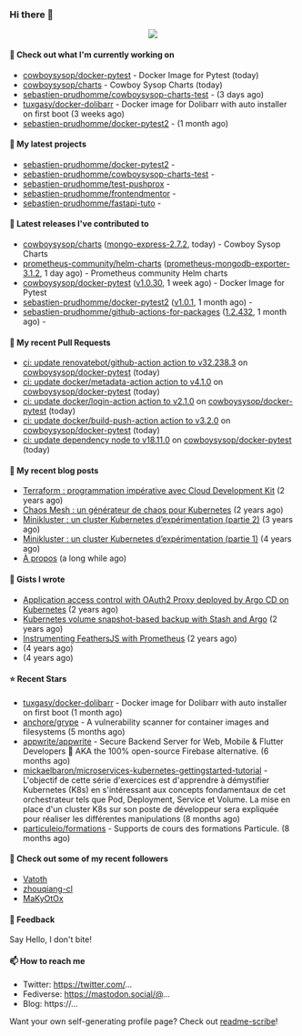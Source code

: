 ### Hi there 👋

<p align="center"><img src="https://github-readme-stats.vercel.app/api?username=sebastien-prudhomme&show_icons=true&locale=en"/></p>

#### 👷 Check out what I'm currently working on

- [cowboysysop/docker-pytest](https://github.com/cowboysysop/docker-pytest) - Docker Image for Pytest (today)
- [cowboysysop/charts](https://github.com/cowboysysop/charts) - Cowboy Sysop Charts (today)
- [sebastien-prudhomme/cowboysysop-charts-test](https://github.com/sebastien-prudhomme/cowboysysop-charts-test) -  (3 days ago)
- [tuxgasy/docker-dolibarr](https://github.com/tuxgasy/docker-dolibarr) - Docker image for Dolibarr with auto installer on first boot (3 weeks ago)
- [sebastien-prudhomme/docker-pytest2](https://github.com/sebastien-prudhomme/docker-pytest2) -  (1 month ago)

#### 🌱 My latest projects

- [sebastien-prudhomme/docker-pytest2](https://github.com/sebastien-prudhomme/docker-pytest2) - 
- [sebastien-prudhomme/cowboysysop-charts-test](https://github.com/sebastien-prudhomme/cowboysysop-charts-test) - 
- [sebastien-prudhomme/test-pushprox](https://github.com/sebastien-prudhomme/test-pushprox) - 
- [sebastien-prudhomme/frontendmentor](https://github.com/sebastien-prudhomme/frontendmentor) - 
- [sebastien-prudhomme/fastapi-tuto](https://github.com/sebastien-prudhomme/fastapi-tuto) - 

#### 🔭 Latest releases I've contributed to

- [cowboysysop/charts](https://github.com/cowboysysop/charts) ([mongo-express-2.7.2](https://github.com/cowboysysop/charts/releases/tag/mongo-express-2.7.2), today) - Cowboy Sysop Charts
- [prometheus-community/helm-charts](https://github.com/prometheus-community/helm-charts) ([prometheus-mongodb-exporter-3.1.2](https://github.com/prometheus-community/helm-charts/releases/tag/prometheus-mongodb-exporter-3.1.2), 1 day ago) - Prometheus community Helm charts
- [cowboysysop/docker-pytest](https://github.com/cowboysysop/docker-pytest) ([v1.0.30](https://github.com/cowboysysop/docker-pytest/releases/tag/v1.0.30), 1 week ago) - Docker Image for Pytest
- [sebastien-prudhomme/docker-pytest2](https://github.com/sebastien-prudhomme/docker-pytest2) ([v1.0.1](https://github.com/sebastien-prudhomme/docker-pytest2/releases/tag/v1.0.1), 1 month ago) - 
- [sebastien-prudhomme/github-actions-for-packages](https://github.com/sebastien-prudhomme/github-actions-for-packages) ([1.2.432](https://github.com/sebastien-prudhomme/github-actions-for-packages/releases/tag/1.2.432), 1 month ago) - 

#### 🔨 My recent Pull Requests

- [ci: update renovatebot/github-action action to v32.238.3](https://github.com/cowboysysop/docker-pytest/pull/213) on [cowboysysop/docker-pytest](https://github.com/cowboysysop/docker-pytest) (today)
- [ci: update docker/metadata-action action to v4.1.0](https://github.com/cowboysysop/docker-pytest/pull/212) on [cowboysysop/docker-pytest](https://github.com/cowboysysop/docker-pytest) (today)
- [ci: update docker/login-action action to v2.1.0](https://github.com/cowboysysop/docker-pytest/pull/211) on [cowboysysop/docker-pytest](https://github.com/cowboysysop/docker-pytest) (today)
- [ci: update docker/build-push-action action to v3.2.0](https://github.com/cowboysysop/docker-pytest/pull/210) on [cowboysysop/docker-pytest](https://github.com/cowboysysop/docker-pytest) (today)
- [ci: update dependency node to v18.11.0](https://github.com/cowboysysop/docker-pytest/pull/209) on [cowboysysop/docker-pytest](https://github.com/cowboysysop/docker-pytest) (today)

#### 📜 My recent blog posts

- [Terraform : programmation impérative avec Cloud Development Kit](https://www.cowboysysop.com/post/terraform-programmation-imperative-avec-cloud-development-kit/) (2 years ago)
- [Chaos Mesh : un générateur de chaos pour Kubernetes](https://www.cowboysysop.com/post/chaos-mesh-un-generateur-de-chaos-pour-kubernetes/) (2 years ago)
- [Minikluster : un cluster Kubernetes d’expérimentation (partie 2)](https://www.cowboysysop.com/post/minikluster-un-cluster-kubernetes-d-experimentation-partie-2/) (3 years ago)
- [Minikluster : un cluster Kubernetes d’expérimentation (partie 1)](https://www.cowboysysop.com/post/minikluster-un-cluster-kubernetes-d-experimentation-partie-1/) (4 years ago)
- [À propos](https://www.cowboysysop.com/page/a-propos/) (a long while ago)

#### 📓 Gists I wrote

- [Application access control with OAuth2 Proxy deployed by Argo CD on Kubernetes](https://gist.github.com/c90af146c465305087d5f5a55990ca71) (2 years ago)
- [Kubernetes volume snapshot-based backup with Stash and Argo](https://gist.github.com/c53e870dc6b4987fefa4c36ea9f1187c) (2 years ago)
- [Instrumenting FeathersJS with Prometheus](https://gist.github.com/93ab307c8c03a9c5fdb1ff728f413855) (2 years ago)
- [](https://gist.github.com/9827398f4f792569e56351ac56e80b80) (4 years ago)
- [](https://gist.github.com/064f0ea019c9ff37b71ebc023c0a0c6b) (4 years ago)

#### ⭐ Recent Stars

- [tuxgasy/docker-dolibarr](https://github.com/tuxgasy/docker-dolibarr) - Docker image for Dolibarr with auto installer on first boot (1 month ago)
- [anchore/grype](https://github.com/anchore/grype) - A vulnerability scanner for container images and filesystems (5 months ago)
- [appwrite/appwrite](https://github.com/appwrite/appwrite) - Secure Backend Server for Web, Mobile &amp; Flutter Developers 🚀 AKA the 100% open-source Firebase alternative. (6 months ago)
- [mickaelbaron/microservices-kubernetes-gettingstarted-tutorial](https://github.com/mickaelbaron/microservices-kubernetes-gettingstarted-tutorial) - L&#39;objectif de cette série d&#39;exercices est d&#39;apprendre à démystifier Kubernetes (K8s) en s&#39;intéressant aux concepts fondamentaux de cet orchestrateur tels que Pod, Deployment, Service et Volume. La mise en place d&#39;un cluster K8s sur son poste de développeur sera expliquée pour réaliser les différentes manipulations (8 months ago)
- [particuleio/formations](https://github.com/particuleio/formations) - Supports de cours des formations Particule. (8 months ago)

#### 👯 Check out some of my recent followers

- [Vatoth](https://github.com/Vatoth)
- [zhouqiang-cl](https://github.com/zhouqiang-cl)
- [MaKyOtOx](https://github.com/MaKyOtOx)

#### 💬 Feedback

Say Hello, I don't bite!

#### 📫 How to reach me

- Twitter: https://twitter.com/...
- Fediverse: https://mastodon.social/@...
- Blog: https://...

Want your own self-generating profile page? Check out [readme-scribe](https://github.com/muesli/readme-scribe)!
